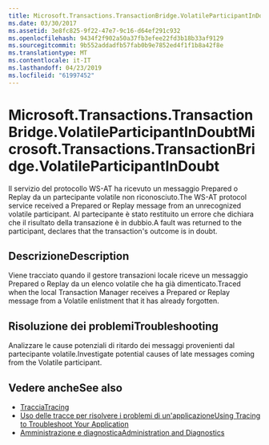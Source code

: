 ```yaml
---
title: Microsoft.Transactions.TransactionBridge.VolatileParticipantInDoubt
ms.date: 03/30/2017
ms.assetid: 3e8fc825-9f22-47e7-9c16-d64ef291c932
ms.openlocfilehash: 9434f2f902a50a37fb3efee22fd3b18b33af9129
ms.sourcegitcommit: 9b552addadfb57fab0b9e7852ed4f1f1b8a42f8e
ms.translationtype: MT
ms.contentlocale: it-IT
ms.lasthandoff: 04/23/2019
ms.locfileid: "61997452"
---
```

# <a name="microsofttransactionstransactionbridgevolatileparticipantindoubt"></a><span data-ttu-id="1a2df-102">Microsoft.Transactions.TransactionBridge.VolatileParticipantInDoubt</span><span class="sxs-lookup"><span data-stu-id="1a2df-102">Microsoft.Transactions.TransactionBridge.VolatileParticipantInDoubt</span></span>
<span data-ttu-id="1a2df-103">Il servizio del protocollo WS-AT ha ricevuto un messaggio Prepared o Replay da un partecipante volatile non riconosciuto.</span><span class="sxs-lookup"><span data-stu-id="1a2df-103">The WS-AT protocol service received a Prepared or Replay message from an unrecognized volatile participant.</span></span> <span data-ttu-id="1a2df-104">Al partecipante è stato restituito un errore che dichiara che il risultato della transazione è in dubbio.</span><span class="sxs-lookup"><span data-stu-id="1a2df-104">A fault was returned to the participant, declares that the transaction's outcome is in doubt.</span></span>  
  
## <a name="description"></a><span data-ttu-id="1a2df-105">Descrizione</span><span class="sxs-lookup"><span data-stu-id="1a2df-105">Description</span></span>  
 <span data-ttu-id="1a2df-106">Viene tracciato quando il gestore transazioni locale riceve un messaggio Prepared o Replay da un elenco volatile che ha già dimenticato.</span><span class="sxs-lookup"><span data-stu-id="1a2df-106">Traced when the local Transaction Manager receives a Prepared or Replay message from a Volatile enlistment that it has already forgotten.</span></span>  
  
## <a name="troubleshooting"></a><span data-ttu-id="1a2df-107">Risoluzione dei problemi</span><span class="sxs-lookup"><span data-stu-id="1a2df-107">Troubleshooting</span></span>  
 <span data-ttu-id="1a2df-108">Analizzare le cause potenziali di ritardo dei messaggi provenienti dal partecipante volatile.</span><span class="sxs-lookup"><span data-stu-id="1a2df-108">Investigate potential causes of late messages coming from the Volatile participant.</span></span>  
  
## <a name="see-also"></a><span data-ttu-id="1a2df-109">Vedere anche</span><span class="sxs-lookup"><span data-stu-id="1a2df-109">See also</span></span>

- [<span data-ttu-id="1a2df-110">Traccia</span><span class="sxs-lookup"><span data-stu-id="1a2df-110">Tracing</span></span>](../../../../../docs/framework/wcf/diagnostics/tracing/index.md)
- [<span data-ttu-id="1a2df-111">Uso delle tracce per risolvere i problemi di un'applicazione</span><span class="sxs-lookup"><span data-stu-id="1a2df-111">Using Tracing to Troubleshoot Your Application</span></span>](../../../../../docs/framework/wcf/diagnostics/tracing/using-tracing-to-troubleshoot-your-application.md)
- [<span data-ttu-id="1a2df-112">Amministrazione e diagnostica</span><span class="sxs-lookup"><span data-stu-id="1a2df-112">Administration and Diagnostics</span></span>](../../../../../docs/framework/wcf/diagnostics/index.md)
